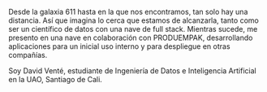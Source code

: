 <!-- - 👋 Hi, I’m @DavidVenteP
- 👀 I’m interested in ...
- 🌱 I’m currently learning ...
- 💞️ I’m looking to collaborate on ...
- 📫 How to reach me ...
-->
Desde la galaxia 611 hasta en la que nos encontramos, tan solo hay una distancia.
Así que imagina lo cerca que estamos de alcanzarla, tanto como ser un científico de datos con una nave de full stack.
Mientras sucede, me presento en una nave en colaboración con PRODUEMPAK, desarrollando aplicaciones para un inicial uso interno y para despliegue en otras compañías.

Soy David Venté, estudiante de Ingeniería de Datos e Inteligencia Artificial en la UAO, Santiago de Cali.
<!---
DavidVenteP/DavidVenteP is a ✨ special ✨ repository because its `README.md` (this file) appears on your GitHub profile.
You can click the Preview link to take a look at your changes.
--->
